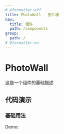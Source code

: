 ```yaml
---
# @formatter:off
title: PhotoWall - 图片墙
nav:
  title: 组件
  path: /components
group:
  path: /
# @formatter:on
---
```


# PhotoWall

这是一个组件的基础描述

## 代码演示

### 基础用法

Demo:

<code src="./index.tsx"  background="#f0f2f5" />

